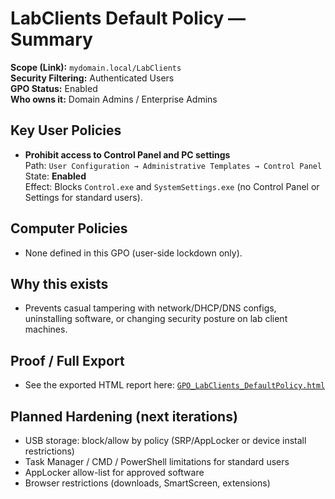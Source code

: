 # LabClients Default Policy — Summary

**Scope (Link):** `mydomain.local/LabClients`  
**Security Filtering:** Authenticated Users  
**GPO Status:** Enabled  
**Who owns it:** Domain Admins / Enterprise Admins

## Key User Policies
- **Prohibit access to Control Panel and PC settings**  
  Path: `User Configuration → Administrative Templates → Control Panel`  
  State: **Enabled**  
  Effect: Blocks `Control.exe` and `SystemSettings.exe` (no Control Panel or Settings for standard users).

## Computer Policies
- None defined in this GPO (user-side lockdown only).

## Why this exists
- Prevents casual tampering with network/DHCP/DNS configs, uninstalling software, or changing security posture on lab client machines.

## Proof / Full Export
- See the exported HTML report here: [`GPO_LabClients_DefaultPolicy.html`](./GPO_LabClients_DefaultPolicy.html)

## Planned Hardening (next iterations)
- USB storage: block/allow by policy (SRP/AppLocker or device install restrictions)
- Task Manager / CMD / PowerShell limitations for standard users
- AppLocker allow-list for approved software
- Browser restrictions (downloads, SmartScreen, extensions)
